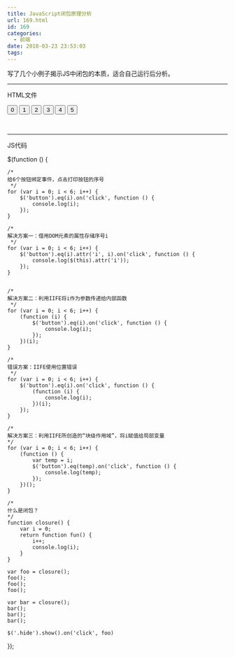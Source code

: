 ```yaml
---
title: JavaScript闭包原理分析
url: 169.html
id: 169
categories:
  - 前端
date: 2018-03-23 23:53:03
tags:
---
```


写了几个小例子揭示JS中闭包的本质，适合自己运行后分析。

* * *

HTML文件  

<!DOCTYPE html>
<html lang="en">

<head>
    <meta charset="UTF-8">
    <title>Test</title>
    <script src="lib/jquery-3.1.0.js"></script>
    <script src="closure_example.js"></script>
</head>

<body>
    <button>0</button>
    <button>1</button>
    <button>2</button>
    <button>3</button>
    <button>4</button>
    <button>5</button>
    <button style="display:none" class="hide">什么是闭包</button>
</body>

</html>

 

* * *

JS代码

$(function () {


    /*
    给6个按钮绑定事件，点击打印按钮的序号
     */
    for (var i = 0; i < 6; i++) {
        $('button').eq(i).on('click', function () {
            console.log(i);
        });
    }

    /*
    解决方案一：借用DOM元素的属性存储序号i
     */
    for (var i = 0; i < 6; i++) {
        $('button').eq(i).attr('i', i).on('click', function () {
            console.log($(this).attr('i'));
        });
    }


    /*
    解决方案二：利用IIFE将i作为参数传递给内部函数
     */
    for (var i = 0; i < 6; i++) {
        (function (i) {
            $('button').eq(i).on('click', function () {
                console.log(i);
            });
        })(i);
    }

    /*
    错误方案：IIFE使用位置错误
     */
    for (var i = 0; i < 6; i++) {
        $('button').eq(i).on('click', function () {
            (function (i) {
                console.log(i);
            })(i);
        });
    }

    /*
    解决方案三：利用IIFE所创造的“块级作用域”，将i赋值给局部变量
    */
    for (var i = 0; i < 6; i++) {
        (function () {
            var temp = i;
            $('button').eq(temp).on('click', function () {
                console.log(temp);
            });
        })();
    }

    /*
    什么是闭包？
    */
    function closure() {
        var i = 0;
        return function fun() {
            i++;
            console.log(i);
        }
    }

    var foo = closure();
    foo();
    foo();
    foo();

    var bar = closure();
    bar();
    bar();
    bar();

    $('.hide').show().on('click', foo)

});